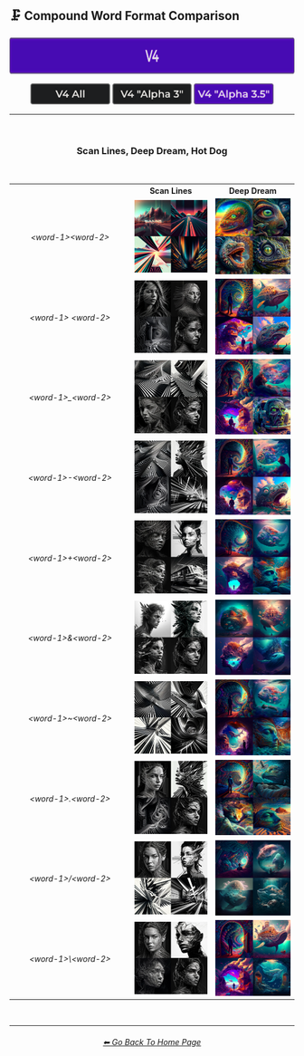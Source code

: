 <h2>🗜 Compound Word Format Comparison</h2>

<div align="center">

[<img src="/Images/Repo_Parts/Buttons/Version_Buttons/button_version_V4_active_full.webp?raw=true" alt="MidJourney V4" height="64" />]()

[<img src="/Images/Repo_Parts/Buttons/Comparison_Page_Buttons/Subgroups/button_V4_all_inactive.webp?raw=true" alt="V4 All" width="140.5" />](/Pages/MJ_V4/Comparison_Pages/Prompt_Writing/Compound_Word_Format_Comparison/Compound_Word_Format_Comparison_V4_All.md)
[<img src="/Images/Repo_Parts/Buttons/Comparison_Page_Buttons/Subgroups/V4_Alpha_Versions/button_V4_alpha_3_inactive.webp?raw=true" alt="V4 Alpha 3" width="140.5" />](/Pages/MJ_V4/Comparison_Pages/Prompt_Writing/Compound_Word_Format_Comparison/Older_Versions/V4_Alpha_3.md)
[<img src="/Images/Repo_Parts/Buttons/Comparison_Page_Buttons/Subgroups/V4_Alpha_Versions/button_V4_alpha_3.5_active.webp?raw=true" alt="V4 Alpha 3.5" width="140.5" />](/Pages/MJ_V4/Comparison_Pages/Prompt_Writing/Compound_Word_Format_Comparison/Compound_Word_Format_Comparison.md)

</div>

<hr>
<br>

<div align="center">

<h3>Scan Lines, Deep Dream, Hot Dog</h3>

<br>

<table>
	<tr align=center valign=middle>
		<th width=200></th>
		<th>Scan Lines</th>
		<th>Deep Dream</th>
	</tr>
	<tr align=center valign=middle>
		<td><i>&#60;word-1&#62;&#60;word-2&#62;</i></td>
		<td>
			<img src="/Images/MJ_V4/V4_Alpha_3.5/Comparison_Page_Images/Compound_Word_Comparison/Scan_Lines/Scanlines.webp?raw=true" width="256" />
		</td>
		<td>
			<img src="/Images/MJ_V4/V4_Alpha_3.5/Comparison_Page_Images/Compound_Word_Comparison/Deep_Dream/Deepdream.webp?raw=true" width="256" />
		</td>
	</tr>
	<tr align=center valign=middle>
		<td><i>&#60;word-1&#62; &#60;word-2&#62;</i></td>
		<td>
			<img src="/Images/MJ_V4/V4_Alpha_3.5/Comparison_Page_Images/Compound_Word_Comparison/Scan_Lines/Scan--space--Lines.webp?raw=true" width="256" />
		</td>
		<td>
			<img src="/Images/MJ_V4/V4_Alpha_3.5/Comparison_Page_Images/Compound_Word_Comparison/Deep_Dream/Deep--space--Dream.webp?raw=true" width="256" />
		</td>
	</tr>
	<tr align=center valign=middle>
		<td><i>&#60;word-1&#62;_&#60;word-2&#62;</i></td>
		<td>
			<img src="/Images/MJ_V4/V4_Alpha_3.5/Comparison_Page_Images/Compound_Word_Comparison/Scan_Lines/Scan_Lines.webp?raw=true" width="256" />
		</td>
		<td>
			<img src="/Images/MJ_V4/V4_Alpha_3.5/Comparison_Page_Images/Compound_Word_Comparison/Deep_Dream/Deep_Dream.webp?raw=true" width="256" />
		</td>
	</tr>
	<tr align=center valign=middle>
		<td><i>&#60;word-1&#62;-&#60;word-2&#62;</i></td>
		<td>
			<img src="/Images/MJ_V4/V4_Alpha_3.5/Comparison_Page_Images/Compound_Word_Comparison/Scan_Lines/Scan-Lines.webp?raw=true" width="256" />
		</td>
		<td>
			<img src="/Images/MJ_V4/V4_Alpha_3.5/Comparison_Page_Images/Compound_Word_Comparison/Deep_Dream/Deep-Dream.webp?raw=true" width="256" />
		</td>
	</tr>
	<tr align=center valign=middle>
		<td><i>&#60;word-1&#62;+&#60;word-2&#62;</i></td>
		<td>
			<img src="/Images/MJ_V4/V4_Alpha_3.5/Comparison_Page_Images/Compound_Word_Comparison/Scan_Lines/Scan+Lines.webp?raw=true" width="256" />
		</td>
		<td>
			<img src="/Images/MJ_V4/V4_Alpha_3.5/Comparison_Page_Images/Compound_Word_Comparison/Deep_Dream/Deep+Dream.webp?raw=true" width="256" />
		</td>
	</tr>
	<tr align=center valign=middle>
		<td><i>&#60;word-1&#62;&&#60;word-2&#62;</i></td>
		<td>
			<img src="/Images/MJ_V4/V4_Alpha_3.5/Comparison_Page_Images/Compound_Word_Comparison/Scan_Lines/Scan&Lines.webp?raw=true" width="256" />
		</td>
		<td>
			<img src="/Images/MJ_V4/V4_Alpha_3.5/Comparison_Page_Images/Compound_Word_Comparison/Deep_Dream/Deep&Dream.webp?raw=true" width="256" />
		</td>
	</tr>
	<tr align=center valign=middle>
		<td><i>&#60;word-1&#62;~&#60;word-2&#62;</i></td>
		<td>
			<img src="/Images/MJ_V4/V4_Alpha_3.5/Comparison_Page_Images/Compound_Word_Comparison/Scan_Lines/Scan~Lines.webp?raw=true" width="256" />
		</td>
		<td>
			<img src="/Images/MJ_V4/V4_Alpha_3.5/Comparison_Page_Images/Compound_Word_Comparison/Deep_Dream/Deep~Dream.webp?raw=true" width="256" />
		</td>
	</tr>
	<tr align=center valign=middle>
		<td><i>&#60;word-1&#62;.&#60;word-2&#62;</i></td>
		<td>
			<img src="/Images/MJ_V4/V4_Alpha_3.5/Comparison_Page_Images/Compound_Word_Comparison/Scan_Lines/Scan.Lines.webp?raw=true" width="256" />
		</td>
		<td>
			<img src="/Images/MJ_V4/V4_Alpha_3.5/Comparison_Page_Images/Compound_Word_Comparison/Deep_Dream/Deep.Dream.webp?raw=true" width="256" />
		</td>
	</tr>
	<tr align=center valign=middle>
		<td><i>&#60;word-1&#62;/&#60;word-2&#62;</i></td>
		<td>
			<img src="/Images/MJ_V4/V4_Alpha_3.5/Comparison_Page_Images/Compound_Word_Comparison/Scan_Lines/Scan--slash--Lines.webp?raw=true" width="256" />
		</td>
		<td>
			<img src="/Images/MJ_V4/V4_Alpha_3.5/Comparison_Page_Images/Compound_Word_Comparison/Deep_Dream/Deep--slash--Dream.webp?raw=true" width="256" />
		</td>
	</tr>
	<tr align=center valign=middle>
		<td><i>&#60;word-1&#62;\&#60;word-2&#62;</i></td>
		<td>
			<img src="/Images/MJ_V4/V4_Alpha_3.5/Comparison_Page_Images/Compound_Word_Comparison/Scan_Lines/Scan--backslash--Lines.webp?raw=true" width="256" />
		</td>
		<td>
			<img src="/Images/MJ_V4/V4_Alpha_3.5/Comparison_Page_Images/Compound_Word_Comparison/Deep_Dream/Deep--backslash--Dream.webp?raw=true" width="256" />
		</td>
	</tr>
</table>

</div>

<br>


<hr><!--------------->
<div align="center">
<h6><a href="/README.md">⬅ Go Back To Home Page</a></h6>
</div>